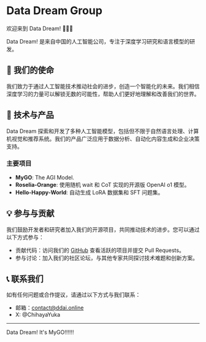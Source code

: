 # Data Dream Group

欢迎来到 Data Dream! 🎊🎊🎊

Data Dream! 是来自中国的人工智能公司，专注于深度学习研究和语言模型的研发。

## 🌟 我们的使命

我们致力于通过人工智能技术推动社会的进步，创造一个智能化的未来。我们相信深度学习的力量可以解锁无数的可能性，帮助人们更好地理解和改善我们的世界。

## 🚀 技术与产品

Data Dream 探索和开发了多种人工智能模型，包括但不限于自然语言处理、计算机视觉和推荐系统。我们的产品广泛应用于数据分析、自动化内容生成和企业决策支持。

### 主要项目

- **MyGO**: The AGI Model.
- **Roselia-Orange**: 使用随机 wait 和 CoT 实现的开源版 OpenAI o1 模型。
- **Hello-Happy-World**: 自动生成 LoRA 数据集和 SFT 问题集。

## 💡 参与与贡献

我们鼓励开发者和研究者加入我们的开源项目，共同推动技术的进步。您可以通过以下方式参与：

- 贡献代码：访问我们的 [GitHub](https://github.com/data-dream-gdsp) 查看活跃的项目并提交 Pull Requests。
- 参与讨论：加入我们的社区论坛，与其他专家共同探讨技术难题和创新方案。

## 📞 联系我们

如有任何问题或合作提议，请通过以下方式与我们联系：

- 邮箱：contact@ddai.online
- X: @ChihayaYuka

---

Data Dream! It's MyGO!!!!!!
